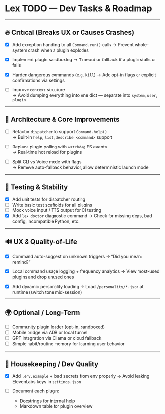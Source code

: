 # Lex TODO — Dev Tasks & Roadmap

---

## 🔥 Critical (Breaks UX or Causes Crashes)

- [x] Add exception handling to all `Command.run()` calls
      → Prevent whole-system crash when a plugin explodes

- [x] Implement plugin sandboxing
      → Timeout or fallback if a plugin stalls or fails

- [x] Harden dangerous commands (e.g. `kill`)
      → Add opt-in flags or explicit confirmations via settings

- [ ] Improve `context` structure  
      → Avoid dumping everything into one dict — separate into `system`, `user`, `plugin`

---

## 🧠 Architecture & Core Improvements

- [ ] Refactor `dispatcher` to support `Command.help()`  
      → Built-in `help`, `list`, `describe <command>` support

- [ ] Replace plugin polling with `watchdog` FS events  
      → Real-time hot reload for plugins

- [ ] Split CLI vs Voice mode with flags  
      → Remove auto-fallback behavior, allow deterministic launch mode

---

## 🧪 Testing & Stability

- [x] Add unit tests for dispatcher routing
- [ ] Write basic test scaffolds for all plugins
- [ ] Mock voice input / TTS output for CI testing
- [x] Add `lex doctor` diagnostic command
      → Check for missing deps, bad config, incompatible Python, etc.

---

## 🔊 UX & Quality-of-Life

- [x] Command auto-suggest on unknown triggers
      → “Did you mean: remind?”

- [x] Local command usage logging + frequency analytics
      → View most-used plugins and drop unused ones

- [x] Add dynamic personality loading
      → Load `/personality/*.json` at runtime (switch tone mid-session)

---

## 🌍 Optional / Long-Term

- [ ] Community plugin loader (opt-in, sandboxed)
- [ ] Mobile bridge via ADB or local tunnel
- [ ] GPT integration via Ollama or cloud fallback
- [ ] Simple habit/routine memory for learning user behavior

---

## 🧾 Housekeeping / Dev Quality

- [x] Add `.env.example` + load secrets from env properly
      → Avoid leaking ElevenLabs keys in `settings.json`

- [ ] Document each plugin:
    - Docstrings for internal help
    - Markdown table for plugin overview
